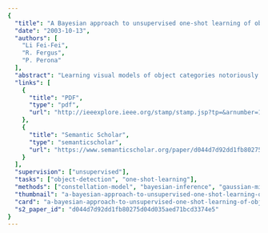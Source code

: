 ```yaml
---
{
  "title": "A Bayesian approach to unsupervised one-shot learning of object categories",
  "date": "2003-10-13",
  "authors": [
    "Li Fei-Fei",
    "R. Fergus",
    "P. Perona"
  ],
  "abstract": "Learning visual models of object categories notoriously requires thousands of training examples; this is due to the diversity and richness of object appearance which requires models containing hundreds of parameters. We present a method for learning object categories from just a few images (1 /spl sim/ 5). It is based on incorporating \"generic\" knowledge which may be obtained from previously learnt models of unrelated categories. We operate in a variational Bayesian framework: object categories are represented by probabilistic models, and \"prior\" knowledge is represented as a probability density function on the parameters of these models. The \"posterior\" model for an object category is obtained by updating the prior in the light of one or more observations. Our ideas are demonstrated on four diverse categories (human faces, airplanes, motorcycles, spotted cats). Initially three categories are learnt from hundreds of training examples, and a \"prior\" is estimated from these. Then the model of the fourth category is learnt from 1 to 5 training examples, and is used for detecting new exemplars a set of test images.",
  "links": [
    {
      "title": "PDF",
      "type": "pdf",
      "url": "http://ieeexplore.ieee.org/stamp/stamp.jsp?tp=&arnumber=1238476"
    },
    {
      "title": "Semantic Scholar",
      "type": "semanticscholar",
      "url": "https://www.semanticscholar.org/paper/d044d7d92dd1fb80275d04d035aed71bcd3374e5"
    }
  ],
  "supervision": ["unsupervised"],
  "tasks": ["object-detection", "one-shot-learning"],
  "methods": ["constellation-model", "bayesian-inference", "gaussian-mixture-model", "principal-component-analysis"],
  "thumbnail": "a-bayesian-approach-to-unsupervised-one-shot-learning-of-object-categories-thumb.jpg",
  "card": "a-bayesian-approach-to-unsupervised-one-shot-learning-of-object-categories-card.jpg",
  "s2_paper_id": "d044d7d92dd1fb80275d04d035aed71bcd3374e5"
}
---
```



